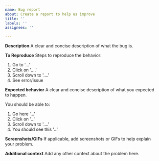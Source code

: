 ```yaml
---
name: Bug report
about: Create a report to help us improve
title: ''
labels: ''
assignees: ''

---
```


**Description**
A clear and concise description of what the bug is.

**To Reproduce**
Steps to reproduce the behavior:
1. Go to '...'
2. Click on '....'
3. Scroll down to '....'
4. See error/issue

**Expected behavior**
A clear and concise description of what you expected to happen.

You should be able to:

1. Go here '...'
2. Click on '...'
3. Scroll down to '....'
4. You should see this '...'

**Screenshots/GIFs**
If applicable, add screenshots or GIFs to help explain your problem.

**Additional context**
Add any other context about the problem here.
